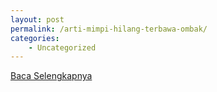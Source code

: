 ```yaml
---
layout: post
permalink: /arti-mimpi-hilang-terbawa-ombak/
categories:
    - Uncategorized
---
```


[Baca Selengkapnya](/07)